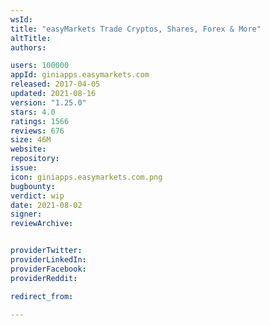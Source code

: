 ```yaml
---
wsId: 
title: "easyMarkets Trade Cryptos, Shares, Forex & More"
altTitle: 
authors:

users: 100000
appId: giniapps.easymarkets.com
released: 2017-04-05
updated: 2021-08-16
version: "1.25.0"
stars: 4.0
ratings: 1566
reviews: 676
size: 46M
website: 
repository: 
issue: 
icon: giniapps.easymarkets.com.png
bugbounty: 
verdict: wip
date: 2021-08-02
signer: 
reviewArchive:


providerTwitter: 
providerLinkedIn: 
providerFacebook: 
providerReddit: 

redirect_from:

---
```



